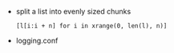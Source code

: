 - split a list into evenly sized chunks
    ```
    [l[i:i + n] for i in xrange(0, len(l), n)]
    ```
- logging.conf
  ```
  
  ```
